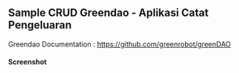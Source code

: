 ## Sample CRUD Greendao - Aplikasi Catat Pengeluaran

Greendao Documentation : https://github.com/greenrobot/greenDAO

#### Screenshot
